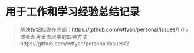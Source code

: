 
# 用于工作和学习经验总结记录

> 解决按钮始终在底部：https://github.com/wtfyan/personal/issues/1
> div或者图片垂直居中的四种方法https://github.com/wtfyan/personal/issues/2
